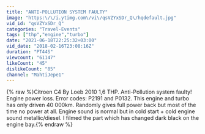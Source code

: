 ```yaml
---
title: "ANTI-POLLUTION SYSTEM FAULTY"
image: "https:\/\/i.ytimg.com\/vi\/qsVZYxSDr_Q\/hqdefault.jpg"
vid_id: "qsVZYxSDr_Q"
categories: "Travel-Events"
tags: ["thp","engine","turbo"]
date: "2021-06-18T22:25:32+03:00"
vid_date: "2018-02-16T23:08:16Z"
duration: "PT44S"
viewcount: "61147"
likeCount: "45"
dislikeCount: "85"
channel: "MahtiJepe1"
---
```

{% raw %}Citroen C4 By Loeb 2010 1,6 THP.  Anti-Pollution system faulty! Engine power loss. Error codes: P2191 and P0132. This engine and turbo has only driven 40 000km. Randomly gives full power back but most of the time no power at all. Engine sound is normal but in cold start + cold engine sound metallic/diesel. I filmed the part which has changed dark black on the engine bay.{% endraw %}
